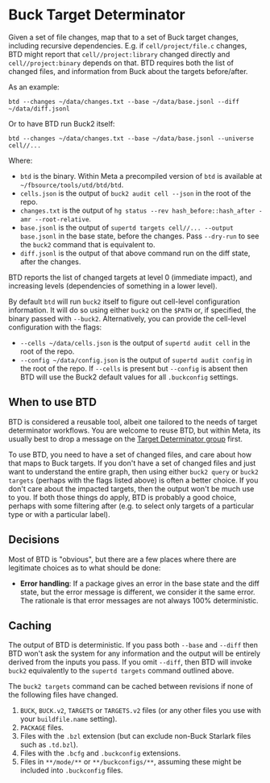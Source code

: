 # Buck Target Determinator

Given a set of file changes, map that to a set of Buck target changes, including
recursive dependencies. E.g. if `cell/project/file.c` changes, BTD might report
that `cell//project:library` changed directly and `cell//project:binary` depends
on that. BTD requires both the list of changed files, and information from Buck
about the targets before/after.

As an example:

```shell
btd --changes ~/data/changes.txt --base ~/data/base.jsonl --diff ~/data/diff.jsonl
```

Or to have BTD run Buck2 itself:

```shell
btd --changes ~/data/changes.txt --base ~/data/base.jsonl --universe cell//...
```

Where:

- `btd` is the binary. Within Meta a precompiled version of `btd` is available
  at `~/fbsource/tools/utd/btd/btd`.
- `cells.json` is the output of `buck2 audit cell --json` in the root of the
  repo.
- `changes.txt` is the output of
  `hg status --rev hash_before::hash_after -amr --root-relative`.
- `base.jsonl` is the output of `supertd targets cell//... --output base.jsonl`
  in the base state, before the changes. Pass `--dry-run` to see the `buck2`
  command that is equivalent to.
- `diff.jsonl` is the output of that above command run on the diff state, after
  the changes.

BTD reports the list of changed targets at level 0 (immediate impact), and
increasing levels (dependencies of something in a lower level).

By default `btd` will run `buck2` itself to figure out cell-level configuration
information. It will do so using either `buck2` on the `$PATH` or, if specified,
the binary passed with `--buck2`. Alternatively, you can provide the cell-level
configuration with the flags:

- `--cells ~/data/cells.json` is the output of `supertd audit cell` in the root
  of the repo.
- `--config ~/data/config.json` is the output of `supertd audit config` in the
  root of the repo. If `--cells` is present but `--config` is absent then BTD
  will use the Buck2 default values for all `.buckconfig` settings.

## When to use BTD

BTD is considered a reusable tool, albeit one tailored to the needs of target
determinator workflows. You are welcome to reuse BTD, but within Meta, its
usually best to drop a message on the
[Target Determinator group](https://fb.workplace.com/groups/targetdeterminator)
first.

To use BTD, you need to have a set of changed files, and care about how that
maps to Buck targets. If you don't have a set of changed files and just want to
understand the entire graph, then using either `buck2 query` or `buck2 targets`
(perhaps with the flags listed above) is often a better choice. If you don't
care about the impacted targets, then the output won't be much use to you. If
both those things do apply, BTD is probably a good choice, perhaps with some
filtering after (e.g. to select only targets of a particular type or with a
particular label).

## Decisions

Most of BTD is "obvious", but there are a few places where there are legitimate
choices as to what should be done:

- **Error handling**: If a package gives an error in the base state and the diff
  state, but the error message is different, we consider it the same error. The
  rationale is that error messages are not always 100% deterministic.

## Caching

The output of BTD is deterministic. If you pass both `--base` and `--diff` then
BTD won't ask the system for any information and the output will be entirely
derived from the inputs you pass. If you omit `--diff`, then BTD will invoke
`buck2` equivalently to the `supertd targets` command outlined above.

The `buck2 targets` command can be cached between revisions if none of the
following files have changed.

1. `BUCK`, `BUCK.v2`, `TARGETS` or `TARGETS.v2` files (or any other files you
   use with your `buildfile.name` setting).
2. `PACKAGE` files.
3. Files with the `.bzl` extension (but can exclude non-Buck Starlark files such
   as `.td.bzl`).
4. Files with the `.bcfg` and `.buckconfig` extensions.
5. Files in `**/mode/**` or `**/buckconfigs/**`, assuming these might be
   included into `.buckconfig` files.
